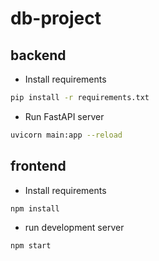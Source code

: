 # db-project

## backend
- Install requirements
```bash
pip install -r requirements.txt
```

- Run FastAPI server
```bash
uvicorn main:app --reload
```
## frontend
- Install requirements
```bash
npm install
```

- run development server
```bash
npm start
```
